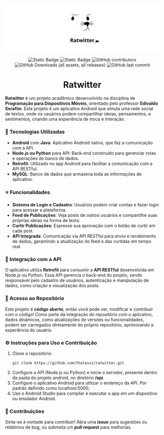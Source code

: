 ![Banner](https://github.com/AnonJV/ratwitter/blob/main/Images/Banner_Ratwitter.png)
<p align='center'>
  <img alt="Static Badge" src="https://img.shields.io/badge/Open-Source-%237d15a8">
  <img alt="Static Badge" src="https://img.shields.io/badge/Licen%C3%A7a-GPL-%23e02c2d">
  <img alt="GitHub contributors" src="https://img.shields.io/github/contributors-anon/thalessz/ratwitter?label=Contribuidores&color=%23100f99">
  <img alt="GitHub Downloads (all assets, all releases)" src="https://img.shields.io/github/downloads/thalessz/ratwitter/total?label=Downloads&color=%23f4f30d">
  <img alt="GitHub last commit" src="https://img.shields.io/github/last-commit/thalessz/ratwitter?label=%C3%9Altimo%20commit&color=rgb(244%2C%20243%2C%2013)">
</p>
<h1 align='center'>Ratwitter</h1>

**Ratwitter** é um projeto acadêmico desenvolvido na disciplina de **Programação para Dispositivos Móveis**, orientado pelo professor **Edivaldo Serafim**. Este projeto é um aplicativo Android que simula uma rede social de textos, onde os usuários podem compartilhar ideias, pensamentos, e sentimentos, criando uma experiência de troca e interação.

### :rocket: Tecnologias Utilizadas
- **Android** com **Java**: Aplicativo Android nativo, que faz a comunicação com a API.
- **Node.js ou Python** para API: Back-end construído para gerenciar rotas e operações do banco de dados.
- **Retrofit**: Utilizado no app Android para facilitar a comunicação com a API RESTful.
- **MySQL**: Banco de dados que armazena toda as informações do aplicativo.

### :star: Funcionalidades

- **Sistema de Login e Cadastro**: Usuários podem criar contas e fazer login para acessar a plataforma.
- **Feed de Publicações**: Veja posts de outros usuários e compartilhe suas próprias ideias na forma de texto.
- **Curtir Publicações**: Expresse sua aprovação com o botão de curtir em cada post.
- **API Integrada**: Comunicação via API RESTful para envio e recebimento de dados, garantindo a atualização do feed e das curtidas em tempo real.

### :electric_plug: Integração com a API

O aplicativo utiliza **Retrofit** para consumir a **API RESTful** desenvolvida em Node.js ou Python. Essa API gerencia o back-end do projeto, sendo responsável pelo cadastro de usuários, autenticação e manipulação de dados, como criação e visualização dos posts.

### :open_file_folder: Acesso ao Repositório

Este projeto é **código aberto**, então você pode ver, modificar e contribuir com o código! Como parte da integração do repositório com o aplicativo, dados dinâmicos, como atualizações de versões ou funcionalidades, podem ser carregados diretamente do próprio repositório, aprimorando a experiência do usuário.

### :gear: Instruções para Uso e Contribuição

1. Clone o repositório:
    ```bash
    git clone https://github.com/thalessz/ratwitter.git
    ```
2. Configure a API (Node.js ou Python) e inicie o servidor, presente dentro da pasta do projeto android, no diretório **/api**.
3. Configure o aplicativo Android para utilizar o endereço da API. Por padrão definido como localhost:5000; 
4. Use o Android Studio para compilar e executar o app em um dispositivo ou emulador Android.

### :clap: Contribuições

Sinta-se à vontade para contribuir! Abra uma **issue** para sugestões ou relatórios de bug, ou submeta um **pull request** para melhorias.
